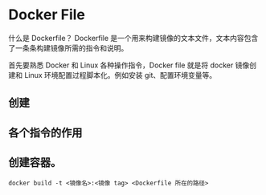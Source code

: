 # Docker File 

什么是 Dockerfile？
Dockerfile 是一个用来构建镜像的文本文件，文本内容包含了一条条构建镜像所需的指令和说明。

首先要熟悉 Docker 和 Linux 各种操作指令，Docker file 就是将 docker 镜像创建和 Linux 环境配置过程脚本化。例如安装 git、配置环境变量等。

## 创建


## 各个指令的作用


## 创建容器。


```
docker build -t <镜像名>:<镜像 tag> <Dockerfile 所在的路径>
```
